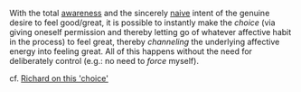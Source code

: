 With the total [awareness](#awareness) and the sincerely [naive](#naivete) intent of the genuine desire to feel good/great, it is possible to instantly make the *choice* (via giving oneself permission and thereby letting go of whatever affective habit in the process) to feel great, thereby *channeling* the underlying affective energy into feeling great. All of this happens without the need for deliberately control (e.g.: no need to *force* myself).

cf. [Richard on this 'choice'](https://x.com/sridca/status/1855301170341831050)
